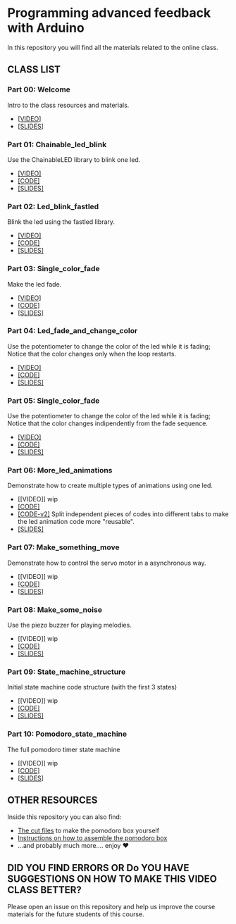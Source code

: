 # Programming advanced feedback with Arduino
In this repository you will find all the materials related to the online class.

## CLASS LIST

### Part 00: Welcome
Intro to the class resources and materials.
- [[VIDEO]](https://youtu.be/VUZ3verZ18k)
- [[SLIDES]](https://github.com/id-studiolab/pomodoro/blob/master/slides/00_intro.pdf)

### Part 01: Chainable_led_blink
Use the ChainableLED library to blink one led.
- [[VIDEO]](https://youtu.be/VHdmtCyc9As)
- [[CODE]](https://github.com/id-studiolab/pomodoro/blob/master/arduino_code/01_chainable_led_blink/01_chainable_led_blink.ino)
- [[SLIDES]](https://github.com/id-studiolab/pomodoro/blob/master/slides/01_chainable_led_blink.pdf)

### Part 02: Led_blink_fastled
Blink the led using the fastled library.
- [[VIDEO]](https://youtu.be/IL3P-2P7awE)
- [[CODE]](https://github.com/id-studiolab/pomodoro/blob/master/arduino_code/02_led_blink_fastled/02_led_blink_fastled.ino)
- [[SLIDES]](https://github.com/id-studiolab/pomodoro/blob/master/slides/02_led_blink_fastled.pdf)

### Part 03: Single_color_fade
Make the led fade.
- [[VIDEO]](https://youtu.be/NF4REAkiJAI)
- [[CODE]](https://github.com/id-studiolab/pomodoro/blob/master/arduino_code/03_color_fade/03_color_fade.ino)
- [[SLIDES]](https://github.com/id-studiolab/pomodoro/blob/master/slides/03_color_fade.pdf)

### Part 04: Led_fade_and_change_color
Use the potentiometer to change the color of the led while it is fading; Notice that the color changes only when the loop restarts.
- [[VIDEO]](https://youtu.be/Id5lu5CNIYE)
- [[CODE]](https://github.com/id-studiolab/pomodoro/blob/master/arduino_code/04_led_fade_and_change_color/04_led_fade_and_change_color.ino)
- [[SLIDES]](https://github.com/id-studiolab/pomodoro/blob/master/slides/04_led_fade_and_change_color.pdf)

### Part 05: Single_color_fade
Use the potentiometer to change the color of the led while it is fading; Notice that the color changes indipendently from the fade sequence.
- [[VIDEO]](https://youtu.be/w7xv-VktZmw)
- [[CODE]](https://github.com/id-studiolab/pomodoro/blob/master/arduino_code/05_led_fade_and_change_color_asynchronous/05_led_fade_and_change_color_asynchronous.ino)
- [[SLIDES]](https://github.com/id-studiolab/pomodoro/blob/master/slides/05_led_fade_and_change_color_asynchronous.pdf)

### Part 06: More_led_animations
Demonstrate how to create multiple types of animations using one led.
- [[VIDEO]] wip
- [[CODE]](https://github.com/id-studiolab/pomodoro/blob/master/arduino_code/06_more_led_animations/06_more_led_animations.ino)
- [[CODE-v2]](https://github.com/id-studiolab/pomodoro/tree/master/arduino_code/06a_structure_the_code_in_multiple_tabs) Split independent pieces of codes into different tabs to make the led animation code more "reusable".
- [[SLIDES]](https://github.com/id-studiolab/pomodoro/blob/master/slides/06_more_led_animations.pdf)

### Part 07: Make_something_move
Demonstrate how to control the servo motor in a asynchronous way.
- [[VIDEO]] wip
- [[CODE]](https://github.com/id-studiolab/pomodoro/tree/master/arduino_code/07_make_something_move)
- [[SLIDES]](https://github.com/id-studiolab/pomodoro/blob/master/slides/07_make_something_move.pdf)

### Part 08: Make_some_noise
Use the piezo buzzer for playing melodies.
- [[VIDEO]] wip
- [[CODE]](https://github.com/id-studiolab/pomodoro/tree/master/arduino_code/08_make_some_noise)
- [[SLIDES]](https://github.com/id-studiolab/pomodoro/blob/master/slides/08_make_some_noise.pdf)

### Part 09: State_machine_structure
Initial state machine code structure (with the first 3 states)
- [[VIDEO]] wip
- [[CODE]](https://github.com/id-studiolab/pomodoro/tree/master/arduino_code/09_state_machine_structure)
- [[SLIDES]](https://github.com/id-studiolab/pomodoro/blob/master/slides/08_state_machine_structure.pdf)

### Part 10: Pomodoro_state_machine
The full pomodoro timer state machine
- [[VIDEO]] wip
- [[CODE]](https://github.com/id-studiolab/pomodoro/tree/master/arduino_code/10_pomodoro_state_machine)
- [[SLIDES]](https://github.com/id-studiolab/pomodoro/blob/master/slides/10_pomodoro_state_machine.pdf)

## OTHER RESOURCES
Inside this repository you can also find:
- [The cut files](https://github.com/id-studiolab/pomodoro/blob/master/cut_files/box.pdf) to make the pomodoro box yourself
- [Instructions on how to assemble the pomodoro box](https://github.com/id-studiolab/pomodoro/tree/master/assembly_instructions)
- ...and probably much more.... enjoy ❤️

## DID YOU FIND ERRORS OR Do YOU HAVE SUGGESTIONS ON HOW TO MAKE THIS VIDEO CLASS BETTER?
Please open an issue on this repository and help us improve the course materials for the future students of this course.
